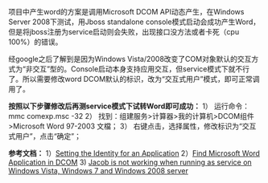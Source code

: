 <!---
markmeta_author: wongoo
markmeta_date: 2013-07-16 14:23:26+00:00
excerpt: 如何解决Windows Server 2008 服务启动不能调用Office DCOM转Word的问题
slug: windows2008-call-dcom-problem
markmeta_title: 如何解决Windows Server 2008 服务启动不能调用Office DCOM转Word的问题
wordpress_id: 456
markmeta_categories: Experience
-->

项目中产生word的方案是调用Microsoft DCOM API动态产生，在Windows Server 2008下测试，用Jboss standalone console模式启动会成功产生Word，但是将jboss注册为service启动则会失败，出现接口没方法或者卡死（cpu 100%）的错误。

经google之后了解到是因为Windows Vista/2008改变了COM对象默认的交互方式为“非交互”型的。Console启动本身支持应用交互，但service模式下就不行了。所以需要修改word DCOM默认的标识，改为“交互式用户”模式，即可正常调用了。

**按照以下步骤修改后再测service模式下试转Word即可成功：**
1） 运行命令： mmc comexp.msc -32
2） 找到：组建服务>计算器>我的计算机>DCOM组件>Microsoft Word 97-2003 文檔；
3） 右键点击，选择属性，修改标识为“交互式用户”，点击“确定”；

**参考文档：**
1）[Setting the Identity for an Application](http://msdn.microsoft.com/en-us/library/ms678426%5C#setting_the_identity_for_an_application)
2）[Find Microsoft Word Application in DCOM](http://forums.asp.net/t/1110648.aspx/1)
3) [Jacob is not working when running as service on Windows Vista, Windows 7 and Windows 2008 server](http://sourceforge.net/p/jacob-project/bugs/86/)
